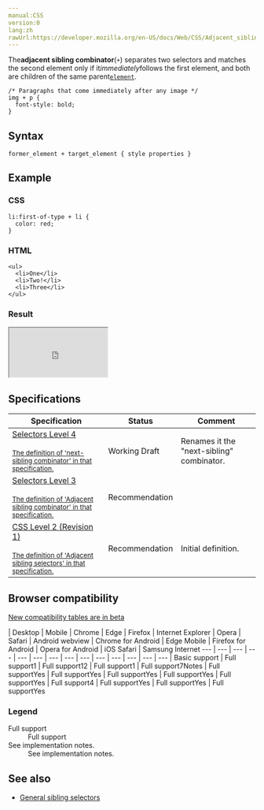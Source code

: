 ```yaml
---
manual:CSS
version:0
lang:zh
rawUrl:https://developer.mozilla.org/en-US/docs/Web/CSS/Adjacent_sibling_selectors
---
```






The**adjacent sibling combinator**(`+`) separates two selectors and matches the second element only if it*immediately*follows the first element, and both are children of the same parent[`element`](%8678 "Element is the most general base class from which all objects in a Document inherit. It only has methods and properties common to all kinds of elements. More specific classes inherit from Element.").


```
/* Paragraphs that come immediately after any image */
img + p {
  font-style: bold;
}
```

## Syntax<a name="Syntax"></a>

```
former_element + target_element { style properties }

```

## Example<a name="Example"></a>

### CSS<a name="CSS"></a>

```
li:first-of-type + li {
  color: red;
}
```

### HTML<a name="HTML"></a>

```
<ul>
  <li>One</li>
  <li>Two!</li>
  <li>Three</li>
</ul>
```

### Result<a name="Result"></a>


<iframe src='https://mdn.mozillademos.org/en-US/docs/Web/CSS/Adjacent_sibling_selectors$samples/Example?revision=1321463' width='200' height='100'></iframe>



## Specifications<a name="Specifications"></a>

Specification | Status | Comment 
 ---  |  ---  |  ---  | 
[Selectors Level 4<br></br><small>The definition of &#39;next-sibling combinator&#39; in that specification.</small>](%36099 "") | Working Draft | Renames it the &quot;next-sibling&quot; combinator. 
[Selectors Level 3<br></br><small>The definition of &#39;Adjacent sibling combinator&#39; in that specification.</small>](%36100 "") | Recommendation |  
[CSS Level 2 (Revision 1)<br></br><small>The definition of &#39;Adjacent sibling selectors&#39; in that specification.</small>](%36101 "") | Recommendation | Initial definition. 


## Browser compatibility<a name="Browser_compatibility"></a>
[New compatibility tables are in beta<i></i>](%3360 "")

 | <abbr>Desktop<i></i></abbr> | <abbr>Mobile<i></i></abbr> 
 | <abbr>Chrome<i></i></abbr> | <abbr>Edge<i></i></abbr> | <abbr>Firefox<i></i></abbr> | <abbr>Internet Explorer<i></i></abbr> | <abbr>Opera<i></i></abbr> | <abbr>Safari<i></i></abbr> | <abbr>Android webview<i></i></abbr> | <abbr>Chrome for Android<i></i></abbr> | <abbr>Edge Mobile<i></i></abbr> | <abbr>Firefox for Android<i></i></abbr> | <abbr>Opera for Android<i></i></abbr> | <abbr>iOS Safari<i></i></abbr> | <abbr>Samsung Internet<i></i></abbr> 
 ---  |  ---  |  ---  |  ---  |  ---  |  ---  |  ---  |  ---  |  ---  |  ---  |  ---  |  ---  |  ---  |  ---  | 
Basic support | <abbr>Full support</abbr>1 | <abbr>Full support</abbr>12 | <abbr>Full support</abbr>1 | <abbr>Full support</abbr>7<abbr>Notes<i></i></abbr> | <abbr>Full support</abbr>Yes | <abbr>Full support</abbr>Yes | <abbr>Full support</abbr>Yes | <abbr>Full support</abbr>Yes | <abbr>Full support</abbr>Yes | <abbr>Full support</abbr>4 | <abbr>Full support</abbr>Yes | <abbr>Full support</abbr>Yes | <abbr>Full support</abbr>Yes 


### Legend<a name="Legend"></a>
<dl><dt id=''><abbr>Full support</abbr></dt><dd>Full support</dd><dt id=''><abbr>See implementation notes.<i></i></abbr></dt><dd>See implementation notes.</dd></dl>

## See also<a name="See_also"></a>

* [General sibling selectors](%32679 "")



